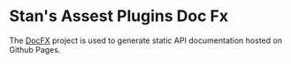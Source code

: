 # Stan's Assest Plugins Doc Fx
The [DocFX](https://dotnet.github.io/docfx/) project is used to generate static API documentation hosted on Github Pages.
